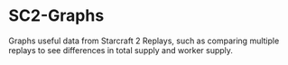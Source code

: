 # SC2-Graphs
Graphs useful data from Starcraft 2 Replays, such as comparing multiple replays to see differences in total supply and worker supply.
